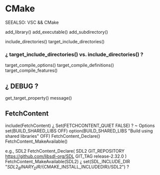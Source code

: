 
# CMake


SEEALSO:  VSC && CMake





add_library()
add_executable()
add_subdirectory()

include_directories()
target_include_directories()

### ¿ target_include_directories() vs. include_directories() ?



target_compile_options()
target_compile_definitions()
target_compile_features()



## ¿ DEBUG ?

get_target_property()
message()



## FetchContent

include(FetchContent)
¿ Set(FETCHCONTENT_QUIET FALSE) ?
~ Options
    set(BUILD_SHARED_LIBS OFF)
    option(BUILD_SHARED_LIBS "Build using shared libraries" OFF)
FetchContent_Declare()
FetchContent_MakeAvailable()

e.g., SDL2
FetchContent_Declare(
    SDL2
    GIT_REPOSITORY https://github.com/libsdl-org/SDL
    GIT_TAG        release-2.32.0
)
FetchContent_MakeAvailable(SDL2)
¿ set(SDL_INCLUDE_DIR "${SDL2_BINARY_DIR}/${CMAKE_INSTALL_INCLUDEDIR}/SDL2") ?
